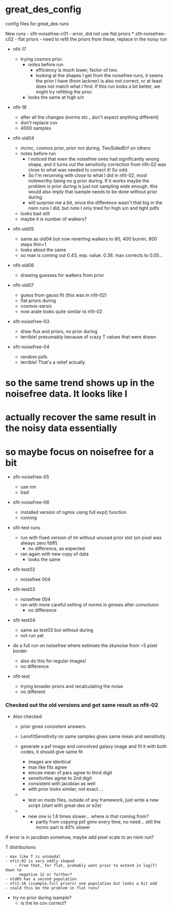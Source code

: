 # great_des_config
config files for great_des runs


New runs
    - sfit-noisefree-c01
        - error, did not use flat priors
    * sfit-noisefree-c02
        - flat priors
        - need to refit the priors from these, replace in the noisy run




- nfit-17
    - trying cosmos prior.
        - notes before run
            - efficiency is much lower, factor of two.
            - looking at the shapes I get from the noisefree runs, it seems the
              prior I have (from lackner) is also not correct, or at least does
              not match what I find.  If this run looks a bit better, we might
              try refitting the prior.
        - looks the same at high s/n
- nfit-18
    - after all the changes (norms etc., don't expect anything different)
    - don't replace cov
    - 4000 samples

- nfit-old04
    - mcmc, cosmos prior, prior *not during*, TwoSidedErf on others
    - notes before run
        - I noticed that even the noisefree ones had significantly wrong shape,
          and it turns out the sensitivity correction from nfit-02 was close to
          what was needed to correct it!  So odd.
        - So I'm rerunning with close to what I did in nfit-02, most noteworthy
          being no g prior during. If it works maybe the problem is prior
          during is just not sampling wide enough.  this would also imply that
          isample needs to be done without prior during.
        - will surprise me a bit, since the difference wasn't that big in the
          nsim runs I did, but note I only tried for high s/n and tight pdfs
    - looks bad still
    - maybe it is number of walkers?
- nfit-old05
    - same as old04 but now reverting walkers to 80, 400 burnin, 800 steps
      thin=1
    - looks about the same
    - so max is coming out 0.43, exp. value. 0.38.  max corrects to 0.05...
- nfit-old06
    - drawing guesses for walkers from prior
- nfit-old07
    - guess from gauss fit (this was in nfit-02)
    - flat priors during
    - cosmos-sersic
    - now arate looks quite similar to nfit-02

- sfit-noisefree-03
    - draw flux and priors, no prior during
    - terrible! presumably because of crazy T values that were drawn
- sfit-noisefree-04
    - random psfs
    - terrible!  That's a relief actually

# so the same trend shows up in the noisefree data.  It looks like I
# actually recover the same result in the noisy data essentially
#    so maybe focus on noisefree for a bit

- sfit-noisefree-05
    - use nm
    - bad

- sfit-noisefree-06
    - installed version of ngmix using full exp() function
    * running

- sfit-test runs
    - run with fixed version of lm without unused prior slot (on pixel was
      always zero fdiff)
        - no difference, as expected
    - ran again with new copy of data
        - looks the same

- sfit-test02
    - noisefree 004
- sfit-test03
    - noisefree 004
    - ran with more careful setting of norms in gmixes after convoluion
        - no difference
- sfit-test04
    - same as test03 but without during
    * not run yet


- do a full run on noisefree where estimate the skynoise from ~5 pixel border
    - also do this for regular images!
    - no difference

- nfit-test
    - trying broader priors and recalculating the noise
    - no different

### Checked out the old versions and got same result as nfit-02 ###

- Also checked
    - prior gives consistent answers
    - LensfitSensitivity on same samples gives same mean and sensitivity

    - generate a psf image and convolved galaxy image and fit it with both
      codes, it should give same fit
        - images are identical
        - max like fits agree
        - emcee mean of pars agree to third digit
        - sensitivities agree to 2nd digit
        - consistent with jacobian as well
        - with prior looks similar, not exact....
    - * test on meds files, outside of any framework, just write a new script
      (start with great-des or e2e)
    - * new one is 1.8 times slower... where is that coming from?
        - partly from copying psf gmix every time, no need...
        still the mcmc part is 40% slower

If error is in jacobian somehow, maybe add pixel scale to an nsim run?

T distributions

    - max like T is unimodal
    - nfit-02 is very oddly shaped
        - From that, for flat, probably want prior to extend in log(T) down to
          negative 12 or further?
    - old05 has a second population
    - nfit-16 (isample,full priors) one population but looks a bit odd
    - could this be the problem in flat runs?

- try no prior during isample?
    - is the lm cov correct?

